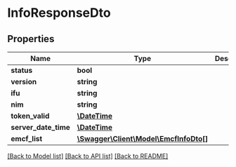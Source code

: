 # InfoResponseDto

## Properties
Name | Type | Description | Notes
------------ | ------------- | ------------- | -------------
**status** | **bool** |  | [optional] 
**version** | **string** |  | [optional] 
**ifu** | **string** |  | [optional] 
**nim** | **string** |  | [optional] 
**token_valid** | [**\DateTime**](\DateTime.md) |  | [optional] 
**server_date_time** | [**\DateTime**](\DateTime.md) |  | [optional] 
**emcf_list** | [**\Swagger\Client\Model\EmcfInfoDto[]**](EmcfInfoDto.md) |  | [optional] 

[[Back to Model list]](../../README.md#documentation-for-models) [[Back to API list]](../../README.md#documentation-for-api-endpoints) [[Back to README]](../../README.md)

